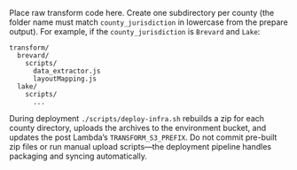 Place raw transform code here. Create one subdirectory per county (the folder name must match `county_jurisdiction` in lowercase from the prepare output). For example, if the `county_jurisdiction` is `Brevard` and `Lake`:

```
transform/
  brevard/
    scripts/
      data_extractor.js
      layoutMapping.js
  lake/
    scripts/
      ...
```

During deployment `./scripts/deploy-infra.sh` rebuilds a zip for each county directory, uploads the archives to the environment bucket, and updates the post Lambda’s `TRANSFORM_S3_PREFIX`. Do not commit pre-built zip files or run manual upload scripts—the deployment pipeline handles packaging and syncing automatically.
